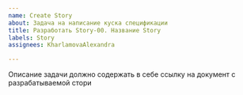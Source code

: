 ```yaml
---
name: Create Story
about: Задача на написание куска спецификации
title: Разработать Story-00. Название Story
labels: Story
assignees: KharlamovaAlexandra

---
```


Описание задачи должно содержать в себе ссылку на документ с разрабатываемой стори
